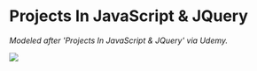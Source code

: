# Projects In JavaScript & JQuery

_Modeled after 'Projects In JavaScript & JQuery' via Udemy._

![](https://i.imgur.com/PZdALfR.png)
